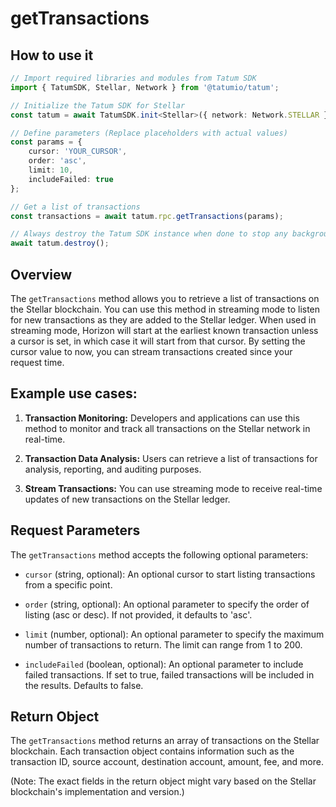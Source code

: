 # getTransactions

## How to use it

```typescript
// Import required libraries and modules from Tatum SDK
import { TatumSDK, Stellar, Network } from '@tatumio/tatum';

// Initialize the Tatum SDK for Stellar
const tatum = await TatumSDK.init<Stellar>({ network: Network.STELLAR });

// Define parameters (Replace placeholders with actual values)
const params = {
    cursor: 'YOUR_CURSOR',
    order: 'asc',
    limit: 10,
    includeFailed: true
};

// Get a list of transactions
const transactions = await tatum.rpc.getTransactions(params);

// Always destroy the Tatum SDK instance when done to stop any background processes
await tatum.destroy();
```

## Overview

The `getTransactions` method allows you to retrieve a list of transactions on the Stellar blockchain. You can use this method in streaming mode to listen for new transactions as they are added to the Stellar ledger. When used in streaming mode, Horizon will start at the earliest known transaction unless a cursor is set, in which case it will start from that cursor. By setting the cursor value to now, you can stream transactions created since your request time.

## Example use cases:

1. **Transaction Monitoring:**
   Developers and applications can use this method to monitor and track all transactions on the Stellar network in real-time.

2. **Transaction Data Analysis:**
   Users can retrieve a list of transactions for analysis, reporting, and auditing purposes.

3. **Stream Transactions:**
   You can use streaming mode to receive real-time updates of new transactions on the Stellar ledger.

## Request Parameters

The `getTransactions` method accepts the following optional parameters:

- `cursor` (string, optional):
  An optional cursor to start listing transactions from a specific point.

- `order` (string, optional):
  An optional parameter to specify the order of listing (asc or desc). If not provided, it defaults to 'asc'.

- `limit` (number, optional):
  An optional parameter to specify the maximum number of transactions to return. The limit can range from 1 to 200.

- `includeFailed` (boolean, optional):
  An optional parameter to include failed transactions. If set to true, failed transactions will be included in the results. Defaults to false.

## Return Object

The `getTransactions` method returns an array of transactions on the Stellar blockchain. Each transaction object contains information such as the transaction ID, source account, destination account, amount, fee, and more.

(Note: The exact fields in the return object might vary based on the Stellar blockchain's implementation and version.)